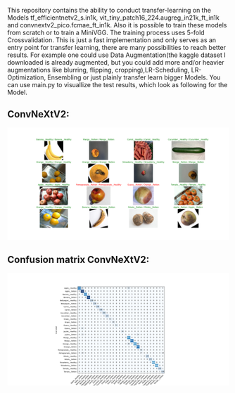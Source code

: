This repository contains the ability to conduct transfer-learning on the Models tf_efficientnetv2_s.in1k, vit_tiny_patch16_224.augreg_in21k_ft_in1k and convnextv2_pico.fcmae_ft_in1k. Also it is possible to train these models from scratch or to train a MiniVGG. The training process uses 5-fold Crossvalidation. This is just a fast implementation and only serves as an entry point for transfer learning, there are many possibilities to reach better results. For example one could use Data Augmentation(the kaggle dataset I downloaded is already augmented, but you could add more and/or heavier augmentations like blurring, flipping, cropping),LR-Scheduling, LR-Optimization, Ensembling or just plainly transfer learn bigger Models. You can use main.py to visuallize the test results, which look as following for the Model. 
## ConvNeXtV2:

![Error Loading Image](https://github.com/MaxUhl98/ComputerVisionDemonstration/blob/main/demonstration_images/ConvNeXt_V2/ConvNeXtV2.png)

## Confusion matrix ConvNeXtV2: 

![Error loading Image](https://github.com/MaxUhl98/ComputerVisionDemonstration/blob/main/demonstration_images/ConvNeXt_V2/ConvNeXtV2_ConfusionMatrix.png)
